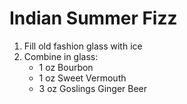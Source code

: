 # Indian Summer Fizz

1. Fill old fashion glass with ice
2. Combine in glass:
	- 1 oz Bourbon
	- 1 oz Sweet Vermouth
	- 3 oz Goslings Ginger Beer
